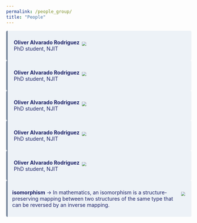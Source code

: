```yaml
---
permalink: /people_group/
title: "People"
---
```





<div class="warning" style='background-color:#EDF2F7; color:#1A2067; border-left: solid #718096 4px; border-radius: 4px;'>
<p style='padding:0.7em; margin-left:0.5em; display: inline-block;'>
<img src="https://davidbader.net/authors/alvaradorodriguez-oliver/avatar_hu8ae89edcfb38e4a2c4f82e57e9d9544c_414069_270x270_fill_q90_lanczos_center.jpg" style="zoom:70%;  float:right; padding:0.7em"/>
<b>Oliver Alvarado Rodriguez</b>   
<br>PhD student, NJIT<br>
<a href="https://www.linkedin.com/in/oliver-alvarado-rod/" target="_blank" rel="noopener">
<i class="fab fa-linkedin"></i>
</a>
</p>
</div>

<div class="warning" style='background-color:#EDF2F7; color:#1A2067; border-left: solid #718096 4px; border-radius: 4px;'>
<p style='padding:0.7em; margin-left:0.5em; display: inline-block;'>
<img src="https://davidbader.net/authors/alvaradorodriguez-oliver/avatar_hu8ae89edcfb38e4a2c4f82e57e9d9544c_414069_270x270_fill_q90_lanczos_center.jpg" style="zoom:70%;  float:right; padding:0.7em"/>
<b>Oliver Alvarado Rodriguez</b>   
<br>PhD student, NJIT<br>
<a href="https://www.linkedin.com/in/oliver-alvarado-rod/" target="_blank" rel="noopener">
<i class="fab fa-linkedin"></i>
</a>
</p>
</div>

<div class="warning" style='background-color:#EDF2F7; color:#1A2067; border-left: solid #718096 4px; border-radius: 4px;'>
<p style='padding:0.7em; margin-left:0.5em; display: inline-block;'>
<img src="https://davidbader.net/authors/alvaradorodriguez-oliver/avatar_hu8ae89edcfb38e4a2c4f82e57e9d9544c_414069_270x270_fill_q90_lanczos_center.jpg" style="zoom:70%;  float:right; padding:0.7em"/>
<b>Oliver Alvarado Rodriguez</b>   
<br>PhD student, NJIT<br>
<a href="https://www.linkedin.com/in/oliver-alvarado-rod/" target="_blank" rel="noopener">
<i class="fab fa-linkedin"></i>
</a>
</p>
</div>

<div class="warning" style='background-color:#EDF2F7; color:#1A2067; border-left: solid #718096 4px; border-radius: 4px;'>
<p style='padding:0.7em; margin-left:0.5em; display: inline-block;'>
<img src="https://davidbader.net/authors/alvaradorodriguez-oliver/avatar_hu8ae89edcfb38e4a2c4f82e57e9d9544c_414069_270x270_fill_q90_lanczos_center.jpg" style="zoom:70%;  float:right; padding:0.7em"/>
<b>Oliver Alvarado Rodriguez</b>   
<br>PhD student, NJIT<br>
<a href="https://www.linkedin.com/in/oliver-alvarado-rod/" target="_blank" rel="noopener">
<i class="fab fa-linkedin"></i>
</a>
</p>
</div>

<div class="warning" style='background-color:#EDF2F7; color:#1A2067; border-left: solid #718096 4px; border-radius: 4px;'>
<p style='padding:0.7em; margin-left:0.5em; display: inline-block;'>
<img src="https://davidbader.net/authors/alvaradorodriguez-oliver/avatar_hu8ae89edcfb38e4a2c4f82e57e9d9544c_414069_270x270_fill_q90_lanczos_center.jpg" style="zoom:70%;  float:right; padding:0.7em"/>
<b>Oliver Alvarado Rodriguez</b>   
<br>PhD student, NJIT<br>
<a href="https://www.linkedin.com/in/oliver-alvarado-rod/" target="_blank" rel="noopener">
<i class="fab fa-linkedin"></i>
</a>
</p>
</div>

<div class="warning" style='background-color:#EDF2F7; color:#1A2067; border-left: solid #718096 4px; border-radius: 4px;'>
<p style='padding:0.7em; margin-left:0.2em; display: inline-block;'>
<img src="https://davidbader.net/authors/alvaradorodriguez-oliver/avatar_hu8ae89edcfb38e4a2c4f82e57e9d9544c_414069_270x270_fill_q90_lanczos_center.jpg" style="zoom:70%;  float:right; padding:0.7em"/>
<b>isomorphism</b>  &rarr;  In mathematics, an isomorphism is a structure-preserving mapping between two structures of the same type that can be reversed by an inverse mapping.<br>
</p>
</div>




